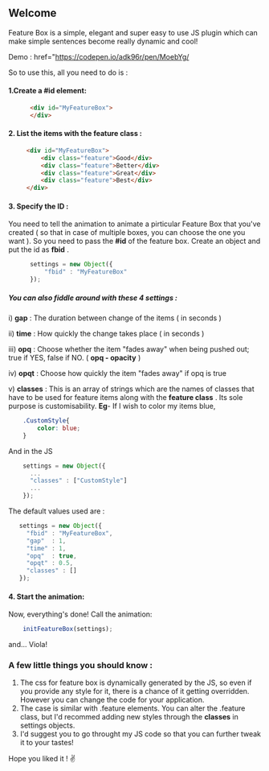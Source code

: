 ## Welcome 

Feature Box is a simple, elegant and super easy to use JS plugin which can make simple sentences become really dynamic and cool!

Demo : href="https://codepen.io/adk96r/pen/MoebYg/

So to use this, all you need to do is :
#### 1.Create a #id element:
```html
      <div id="MyFeatureBox">
      </div>
 ```
 
#### 2. List the items with the **feature** class :
 ```html
      <div id="MyFeatureBox">
          <div class="feature">Good</div>
          <div class="feature">Better</div>
          <div class="feature">Great</div>
          <div class="feature">Best</div>
      </div>
```
#### 3. Specify the ID :
  You need to tell the animation to animate a pirticular Feature Box that you've created ( so that in case of multiple boxes, you can choose the one you want ). So you need to pass the **#id** of the feature box.
  Create an object and put the id as **fbid** .
  
```javascript
      settings = new Object({
          "fbid" : "MyFeatureBox"
      });
```    
    
##### You can also fiddle around with these 4 settings :

i) **gap** : The duration between change of the items ( in seconds )

ii) **time** : How quickly the change takes place ( in seconds )

iii) **opq** : Choose whether the item "fades away" when being pushed out; true if YES, false if NO. ( __opq - opacity__ )

iv) **opqt** : Choose how quickly the item "fades away" if opq is true

v) **classes** : This is an array of strings which are the names of classes that have to be used for feature items along with the **feature class** . Its sole purpose is customisability. __Eg__- If I wish to color my items blue,
```css
    .CustomStyle{
        color: blue;
    }
```
And in the JS
```javascript
    settings = new Object({
      ...
      "classes" : ["CustomStyle"]
      ...
    });
```   
    
The default values used are :
 ```javascript
    settings = new Object({
      "fbid" : "MyFeatureBox",
      "gap"  : 1,
      "time" : 1,
      "opq"  : true,
      "opqt" : 0.5,
      "classes" : []
    });
```
     
#### 4. Start the animation:
Now, everything's done! Call the animation:
```javascript
    initFeatureBox(settings);
```

and... Viola!


### A few little things you should know :
1) The css for feature box is dynamically generated by the JS, so even if you provide any style for it, there is a chance of it getting overridden. However you can change the code for your application.
2) The case is similar with .feature elements. You can alter the .feature class, but I'd recommed adding new styles through the **classes** in settings objects.
3) I'd suggest you to go throught my JS code so that you can further tweak it to your tastes!

Hope you liked it ! ✌

